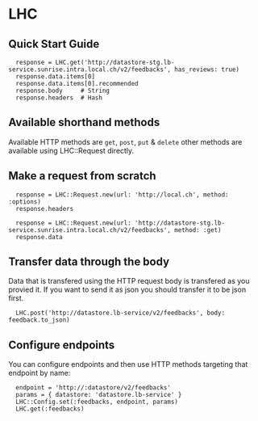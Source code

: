 LHC
===

## Quick Start Guide

```
  response = LHC.get('http://datastore-stg.lb-service.sunrise.intra.local.ch/v2/feedbacks', has_reviews: true)
  response.data.items[0]
  response.data.items[0].recommended
  response.body     # String
  response.headers  # Hash
```

## Available shorthand methods

Available HTTP methods are `get`, `post`, `put` & `delete` other methods are available using LHC::Request directly.

## Make a request from scratch

```
  response = LHC::Request.new(url: 'http://local.ch', method: :options)
  response.headers

  response = LHC::Request.new(url: 'http://datastore-stg.lb-service.sunrise.intra.local.ch/v2/feedbacks', method: :get)
  response.data
```

## Transfer data through the body

Data that is transfered using the HTTP request body is transfered as you provied it.
If you want to send it as json you should transfer it to be json first.

```
  LHC.post('http://datastore.lb-service/v2/feedbacks', body: feedback.to_json)
```


## Configure endpoints

You can configure endpoints and then use HTTP methods targeting that endpoint by name:

```
  endpoint = 'http://:datastore/v2/feedbacks'
  params = { datastore: 'datastore.lb-service' }
  LHC::Config.set(:feedbacks, endpoint, params)
  LHC.get(:feedbacks)
```
